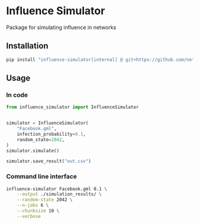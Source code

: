 # Influence Simulator

Package for simulating influence in networks


## Installation
```bash
pip install "influence-simulator[internal] @ git+https://github.com/network-science-lab/influence-simulator"
```


## Usage

### In code
```python 
from influence_simulator import InfluenceSimulator


simulator = InfluenceSimulator(
    "Facebook.gml",
    infection_probability=0.1,
    random_state=2042,
)
simulator.simulate()

simulator.save_result("out.csv")
```

### Command line interface
```bash
influence-simulator Facebook.gml 0.1 \
    --output ./simulation_results/ \
    --random-state 2042 \
    --n-jobs 6 \
    --chunksize 10 \
    --verbose
```

